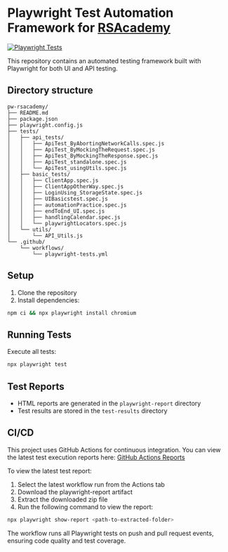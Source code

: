 # Playwright Test Automation Framework for [RSAcademy](https://www.udemy.com/course/playwright-tutorials-automation-testing/)

[![Playwright Tests](https://github.com/imshaiknasir/pw-RSAcademy/actions/workflows/playwright-tests.yml/badge.svg)](https://github.com/imshaiknasir/pw-RSAcademy/actions)

This repository contains an automated testing framework built with Playwright for both UI and API testing.

## Directory structure

```
pw-rsacademy/
├── README.md
├── package.json
├── playwright.config.js
├── tests/
│   ├── api_tests/
│   │   ├── ApiTest_ByAbortingNetworkCalls.spec.js
│   │   ├── ApiTest_ByMockingTheRequest.spec.js
│   │   ├── ApiTest_ByMockingTheResponse.spec.js
│   │   ├── ApiTest_standalone.spec.js
│   │   └── ApiTest_usingUtils.spec.js
│   ├── basic_tests/
│   │   ├── ClientApp.spec.js
│   │   ├── ClientAppOtherWay.spec.js
│   │   ├── LoginUsing_StorageState.spec.js
│   │   ├── UIBasicstest.spec.js
│   │   ├── automationPractice.spec.js
│   │   ├── endToEnd_UI.spec.js
│   │   ├── handlingCalendar.spec.js
│   │   └── playwrightLocators.spec.js
│   └── utils/
│       └── API_Utils.js
└── .github/
    └── workflows/
        └── playwright-tests.yml
```

## Setup

1. Clone the repository
2. Install dependencies:
```bash
npm ci && npx playwright install chromium
```

## Running Tests

Execute all tests:
```bash
npx playwright test
```

## Test Reports

- HTML reports are generated in the `playwright-report` directory
- Test results are stored in the `test-results` directory

## CI/CD

This project uses GitHub Actions for continuous integration. You can view the latest test execution reports here:
[GitHub Actions Reports](https://github.com/imshaiknasir/pw-RSAcademy/actions)

To view the latest test report:
1. Select the latest workflow run from the Actions tab
2. Download the playwright-report artifact
3. Extract the downloaded zip file
4. Run the following command to view the report:
```bash
npx playwright show-report <path-to-extracted-folder>
```

The workflow runs all Playwright tests on push and pull request events, ensuring code quality and test coverage.
